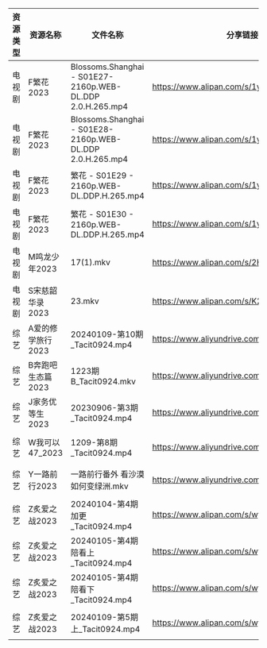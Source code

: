 | 资源类型 | 资源名称        | 文件名称                                                       | 分享链接                                      | 更新时间                |
| ---- | ----------- | ---------------------------------------------------------- | ----------------------------------------- | ------------------- |
| 电视剧  | F繁花2023     | Blossoms.Shanghai - S01E27- 2160p.WEB-DL.DDP 2.0.H.265.mp4 | https://www.alipan.com/s/1ySCmMzW5aJ      | 2024-01-10 00:05:10 |
| 电视剧  | F繁花2023     | Blossoms.Shanghai - S01E28- 2160p.WEB-DL.DDP 2.0.H.265.mp4 | https://www.alipan.com/s/1ySCmMzW5aJ      | 2024-01-10 00:05:09 |
| 电视剧  | F繁花2023     | 繁花 - S01E29 - 2160p.WEB-DL.DDP.H.265.mp4                   | https://www.alipan.com/s/1ySCmMzW5aJ      | 2024-01-10 00:05:09 |
| 电视剧  | F繁花2023     | 繁花 - S01E30 - 2160p.WEB-DL.DDP.H.265.mp4                   | https://www.alipan.com/s/1ySCmMzW5aJ      | 2024-01-10 00:05:08 |
| 电视剧  | M鸣龙少年2023   | 17(1).mkv                                                  | https://www.alipan.com/s/2HR7qxnbZ7a      | 2024-01-10 00:05:20 |
| 电视剧  | S宋慈韶华录2023  | 23.mkv                                                     | https://www.alipan.com/s/K2SQadx7TPe      | 2024-01-10 00:05:23 |
| 综艺   | A爱的修学旅行2023 | 20240109-第10期_Tacit0924.mp4                                | https://www.aliyundrive.com/s/EE9WNi94Ftz | 2024-01-10 00:05:44 |
| 综艺   | B奔跑吧生态篇2023 | 1223期B_Tacit0924.mkv                                       | https://www.aliyundrive.com/s/9mE7QU1mwc4 | 2024-01-10 00:05:47 |
| 综艺   | J家务优等生2023  | 20230906-第3期_Tacit0924.mp4                                 | https://www.aliyundrive.com/s/FJt54CodgfL | 2024-01-10 00:05:56 |
| 综艺   | W我可以47_2023 | 1209-第8期_Tacit0924.mp4                                     | https://www.aliyundrive.com/s/gJexcigG6Qr | 2024-01-10 00:06:21 |
| 综艺   | Y一路前行2023   | 一路前行番外  看沙漠如何变绿洲.mkv                                       | https://www.aliyundrive.com/s/swbebfcWmjr | 2024-01-10 00:06:33 |
| 综艺   | Z炙爱之战2023   | 20240104-第4期加更_Tacit0924.mp4                               | https://www.alipan.com/s/wy7RvpBvLX7      | 2024-01-10 00:06:47 |
| 综艺   | Z炙爱之战2023   | 20240105-第4期陪看上_Tacit0924.mp4                              | https://www.alipan.com/s/wy7RvpBvLX7      | 2024-01-10 00:06:46 |
| 综艺   | Z炙爱之战2023   | 20240105-第4期陪看下_Tacit0924.mp4                              | https://www.alipan.com/s/wy7RvpBvLX7      | 2024-01-10 00:06:46 |
| 综艺   | Z炙爱之战2023   | 20240109-第5期上_Tacit0924.mp4                                | https://www.alipan.com/s/wy7RvpBvLX7      | 2024-01-10 00:06:45 |
